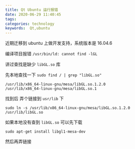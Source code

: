 ```yaml
---
title: Qt Ubuntu 运行报错 
date: 2020-06-29 11:40:45
tags: 
categories: technology
keywords:  Qt,ubuntu
---
```


近期迁移到 ubuntu 上做开发支持，系统版本是 16.04.6

编译项目报错 `/usr/bin/ld: cannot find -lGL` 

讲过查找是缺少 `libGL.so` 库

先本地查找一下 `sudo find / | grep "libGL.so"` 

```
/usr/lib/x86_64-linux-gnu/mesa/libGL.so.1.2.0
/usr/lib/x86_64-linux-gnu/mesa/libGL.so.1
```

找到后 弄个链接到 `usr/lib` 下

`sudo ln -s /usr/lib/x86_64-linux-gnu/mesa/libGL.so.1.2.0 /usr/lib/libGL.so`

如果本地没有查到 `libGL.so` 可以先下载

`sudo apt-get install libgl1-mesa-dev`

然后再弄链接
